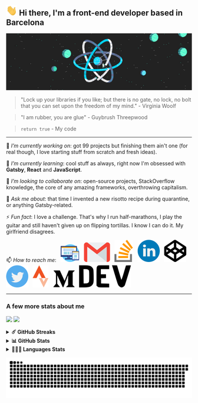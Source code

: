 ## <img src="https://github.com/fbuireu/fbuireu/blob/e1e94d68902c8ea92013ad311ee514a903db09ca/assets/gifs/waving-hand.gif?raw=true" width="30px"> Hi there, I'm a front-end developer based in Barcelona 

![Walking on the React's moon](https://github.com/fbuireu/fbuireu/blob/master/assets/images/jpg/react-universe.jpg?raw=true)

> "Lock up your libraries if you like; but there is no gate, no lock, no bolt that you can set upon the freedom of my mind." - Virginia Woolf

> "I am rubber, you are glue" - Guybrush Threepwood

> `return true` - My code 
-----

 🔭 *I’m currently working on*: got 99 projects but finishing them ain't one (for real though, I love starting stuff from scratch and fresh ideas).
 
 🌱 *I’m currently learning*: cool stuff as always, right now I'm obsessed with **Gatsby**, **React** and **JavaScript**. 
 
 👯 *I’m looking to collaborate on*: open-source projects, StackOverflow knowledge, the core of any amazing frameworks, overthrowing capitalism. 
 
 💬 *Ask me about*: that time I invented a new risotto recipe during quarantine, or anything Gatsby-related.
 
 ⚡ *Fun fact*: I love a challenge. That's why I run half-marathons, I play the guitar and still haven't given up on flipping tortillas. I know I can do it. My girlfriend disagrees.
 
 📫 *How to reach me*:  &nbsp; [![Website][3]][4] &nbsp; [![Email][1]][2] &nbsp; [![StackOverflow][5]][6] &nbsp; [![LinkedIn][7]][8] &nbsp; [![CodePen][9]][10] &nbsp; [![Twitter][15]][16] &nbsp; [![Strava][17]][18] &nbsp; [![Medium][11]][12] &nbsp; [![Dev.to][13]][14] 


[1]:  https://raw.githubusercontent.com/fbuireu/fbuireu/bc8840d390df5e7ecf65b776d96e70db98a65172/assets/svg/mail.svg
[2]:  mailto:fbuireu@gmail.com "Email"

[3]:  https://raw.githubusercontent.com/fbuireu/fbuireu/5ba1cf466850eb5ab66af3e2e1feda542ae8aa58/assets/svg/web.svg
[4]:  https://ferranbuireu.dev "Website"

[5]:  https://raw.githubusercontent.com/fbuireu/fbuireu/5ba1cf466850eb5ab66af3e2e1feda542ae8aa58/assets/svg/stack-overflow.svg
[6]:  https://stackoverflow.com/users/5585371/ferran-buireu "StackOverflow"

[7]:  https://raw.githubusercontent.com/fbuireu/fbuireu/5ba1cf466850eb5ab66af3e2e1feda542ae8aa58/assets/svg/linkedin.svg
[8]:  https://www.linkedin.com/in/ferran-buireu/ "LinkedIn"

[9]:  https://raw.githubusercontent.com/fbuireu/fbuireu/5ba1cf466850eb5ab66af3e2e1feda542ae8aa58/assets/svg/codepen.svg
[10]:  https://codepen.io/fbuireu "CodePen"

[11]:  https://raw.githubusercontent.com/fbuireu/fbuireu/bc8840d390df5e7ecf65b776d96e70db98a65172/assets/svg/medium.svg
[12]:  https://medium.com/@fbuireu "Medium"

[13]: https://raw.githubusercontent.com/fbuireu/fbuireu/bc8840d390df5e7ecf65b776d96e70db98a65172/assets/svg/dev.svg
[14]: https://dev.to/fbuireu "Dev.to"

[15]:  https://raw.githubusercontent.com/fbuireu/fbuireu/5ba1cf466850eb5ab66af3e2e1feda542ae8aa58/assets/svg/twitter.svg
[16]:  https://twitter.com/fbuireu "Twitter"

[17]:  https://raw.githubusercontent.com/fbuireu/fbuireu/5ba1cf466850eb5ab66af3e2e1feda542ae8aa58/assets/svg/strava.svg
[18]:  https://www.strava.com/athletes/19488414 "Strava"

-----
### A few more stats about me

![](https://img.shields.io/github/followers/fbuireu?label=GitHub%20Followers&style=flat&color=4bada9)
![](https://komarev.com/ghpvc/?username=fbuireu&style=flat&color=4bada9)

<details>	
  <summary><b>☄️ GitHub Streaks</b></summary>
  <br />
  <img src="https://github-readme-streak-stats.herokuapp.com?user=fbuireu&theme=dark" alt="GitHub Streaks"/>
</details>

<details>	
  <summary><b>📊 GitHub Stats</b></summary>

  <img src="https://github-readme-stats.vercel.app/api?username=fbuireu&theme=dark&show_icons=true" alt="GitHub Stats" />
</details>

<details>	
  <summary><b>👨🏻‍💻 Languages Stats</b></summary>
  <br />
  <img src="https://github-readme-stats.vercel.app/api/top-langs/?username=fbuireu&layout=compact&theme=dark" alt="Languages Stats" />
</details>

![GitHub Contribution Snake Animation](https://github.com/fbuireu/fbuireu/blob/output/github-contribution-grid-snake.svg)

